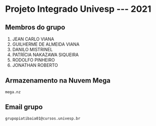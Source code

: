 # Projeto Integrado Univesp --- 2021

## Membros do grupo
 1. JEAN CARLO VIANA
 2. GUILHERME DE ALMEIDA VIANA
 3. DANILO MISTRINEL
 4. PATRÍCIA NAKAZAWA SIQUEIRA
 5. RODOLFO PINHEIRO
 6. JONATHAN ROBERTO

## Armazenamento na Nuvem Mega
```mega.nz```

## Email grupo
```grupopiatibaia01@cursos.univesp.br```


